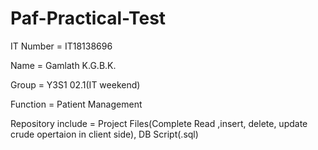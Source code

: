 # Paf-Practical-Test

IT Number = IT18138696

Name = Gamlath K.G.B.K.

Group = Y3S1 02.1(IT weekend)

Function = Patient Management

Repository include = Project Files(Complete Read ,insert, delete, update crude opertaion in client side), DB Script(.sql)
